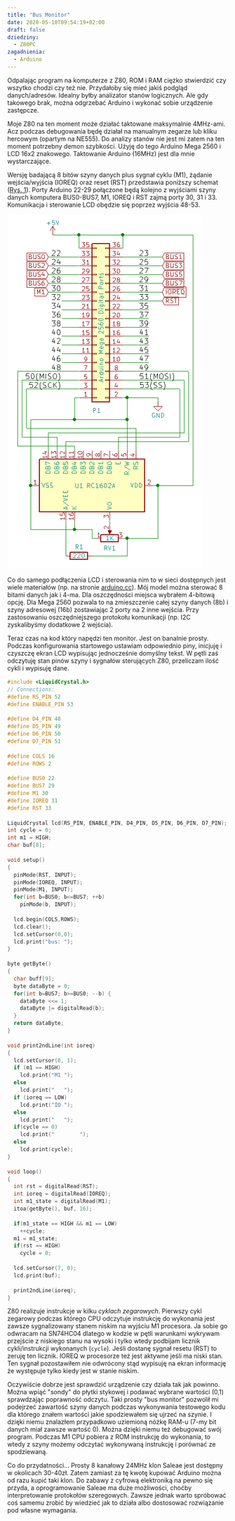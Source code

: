 ```yaml
---
title: "Bus Monitor"
date: 2020-05-10T09:54:19+02:00
draft: false
dziedziny:
  - Z80PC
zagadnienia:
  - Arduino
---
```


Odpalając program na komputerze z Z80, ROM i RAM ciężko stwierdzić czy wszytko chodzi czy też nie. Przydałoby się mieć jakiś podgląd danych/adresów. Idealny byłby analizator stanów logicznych. Ale gdy takowego brak, można odgrzebać Arduino i wykonać sobie urządzenie zastępcze.

<!--more-->

Moje Z80 na ten moment może działać taktowane maksymalnie 4MHz-ami. Acz podczas debugowania będę działał na manualnym zegarze lub kliku hercowym (opartym na NE555). Do analizy stanów nie jest mi zatem na ten moment potrzebny demon szybkości. Użyję do tego Arduino Mega 2560 i LCD 16x2 znakowego. Taktowanie Arduino (16MHz) jest dla mnie wystarczające.

Wersję badającą 8 bitów szyny danych plus sygnał cyklu (M1), żądanie wejścia/wyjścia (IOREQ) oraz reset (RST) przedstawia poniższy schemat ([Rys. 1](#schemat)). Porty Arduino 22-29 połączone będą kolejno z wyjściami szyny danych komputera BUS0-BUS7, M1, IOREQ i RST zajmą porty 30, 31 i 33. Komunikacja i sterowanie LCD obędzie się poprzez wyjścia 48-53.

![schemat](/Z80/BusMonitor/bus_monitor_schemat.png "Rys. 1) Schemat układu")

Co do samego podłączenia LCD i sterowania nim to w sieci dostępnych jest wiele materiałów (np. na stronie [arduino.cc](https://www.arduino.cc/en/Tutorial/HelloWorld)). Mój model można sterować 8 bitami danych jak i 4-ma. Dla oszczędności miejsca wybrałem 4-bitową opcję. Dla Mega 2560 pozwala to na zmieszczenie całej szyny danych (8b) i szyny adresowej (16b) zostawiając 2 porty na 2 inne wejścia. Przy zastosowaniu oszczędniejszego protokołu komunikacji (np. I2C zyskalibyśmy dodatkowe 2 wejścia).

Teraz czas na kod który napędzi ten monitor. Jest on banalnie prosty. Podczas konfigurowania startowego ustawiam odpowiednio piny, inicjuję i czyszczę ekran LCD wypisując jednocześnie domyślny tekst. W pętli zaś odczytuję stan pinów szyny i sygnałów sterujących Z80, przeliczam ilość cykli i wypisuję dane.

```c
#include <LiquidCrystal.h>
// Connections:
#define RS_PIN 52
#define ENABLE_PIN 53

#define D4_PIN 48
#define D5_PIN 49
#define D6_PIN 50
#define D7_PIN 51

#define COLS 16
#define ROWS 2

#define BUS0 22
#define BUS7 29
#define M1 30
#define IOREQ 31
#define RST 33

LiquidCrystal lcd(RS_PIN, ENABLE_PIN, D4_PIN, D5_PIN, D6_PIN, D7_PIN);
int cycle = 0;
int m1 = HIGH;
char buf[8];

void setup()
{
  pinMode(RST, INPUT);
  pinMode(IOREQ, INPUT);
  pinMode(M1, INPUT);
  for(int b=BUS0; b<=BUS7; ++b)
    pinMode(b, INPUT);
    
  lcd.begin(COLS,ROWS);
  lcd.clear();
  lcd.setCursor(0,0);
  lcd.print("bus: ");
}

byte getByte() 
{
  char buff[9];
  byte dataByte = 0;
  for(int b=BUS7; b>=BUS0; --b) {
    dataByte <<= 1;
    dataByte |= digitalRead(b);
  }
  return dataByte;
}

void print2ndLine(int ioreq) 
{
  lcd.setCursor(0, 1);
  if (m1 == HIGH)
    lcd.print("M1 ");
  else
    lcd.print("   ");
  if (ioreq == LOW)
    lcd.print("IO ");
  else
    lcd.print("   ");
  if(cycle == 0)
    lcd.print("        ");
  else
    lcd.print(cycle);
}

void loop()
{
  int rst = digitalRead(RST);
  int ioreq = digitalRead(IOREQ);
  int m1_state = digitalRead(M1);
  itoa(getByte(), buf, 16);

  if(m1_state == HIGH && m1 == LOW)
    ++cycle;
  m1 = m1_state;
  if(rst == HIGH)
    cycle = 0;

  lcd.setCursor(7, 0);
  lcd.print(buf);

  print2ndLine(ioreq);
}
```

Z80 realizuje instrukcje w kilku *cyklach zegarowych*. Pierwszy cykl zegarowy podczas którego CPU odczytuje instrukcję do wykonania jest zawsze sygnalizowany stanem niskim na wyjściu M1 procesora. Ja sobie go odwracam na SN74HC04 dlatego w kodzie w pętli warunkami wykrywam przejście z niskiego stanu na wysoki i tylko wtedy podbijam licznik cykli/instrukcji wykonanych (```cycle```). Jeśli dostanę sygnał resetu (RST) to zeruję ten licznik. IOREQ w procesorze też jest aktywne jeśli ma niski stan. Ten sygnał pozostawiłem nie odwrócony stąd wypisuję na ekran informację że występuje tylko kiedy jest w stanie niskim. 

Oczywiście dobrze jest sprawdzić urządzenie czy działa tak jak powinno. Można wpiąć "sondy" do płytki stykowej i podawać wybrane wartości (0,1) sprawdzając poprawność odczytu. Taki prosty "bus monitor" pozwolił mi podejrzeć zawartość szyny danych podczas wykonywania testowego kodu dla którego znałem wartości jakie spodziewałem się ujrzeć na szynie. I dzięki niemu znalazłem przypadkowo uziemioną nóżkę RAM-u (7-my bit danych miał zawsze wartość 0). Można dzięki niemu też debugować swój program. Podczas M1 CPU pobiera z ROM instrukcję do wykonania, to wtedy z szyny możemy odczytać wykonywaną instrukcję i porównać ze spodziewaną.

Co do przydatności...
Prosty 8 kanałowy 24MHz klon Saleae jest dostępny w okolicach 30-40zł. Zatem zamiast za tę kwotę kupować Arduino można od razu kupić taki klon. Do zabawy z cyfrową elektroniką na pewno się przyda, a oprogramowanie Saleae ma duże możliwości, choćby interpretowanie protokołów szeregowych. Zawsze jednak warto spróbować coś samemu zrobić by wiedzieć jak to działa albo dostosować rozwiązanie pod własne wymagania.